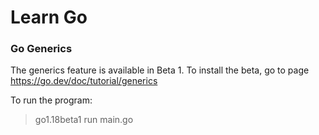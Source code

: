 # Learn Go

### Go Generics
The generics feature is available in Beta 1. To install the beta, go to page https://go.dev/doc/tutorial/generics

To run the program:
> go1.18beta1 run main.go